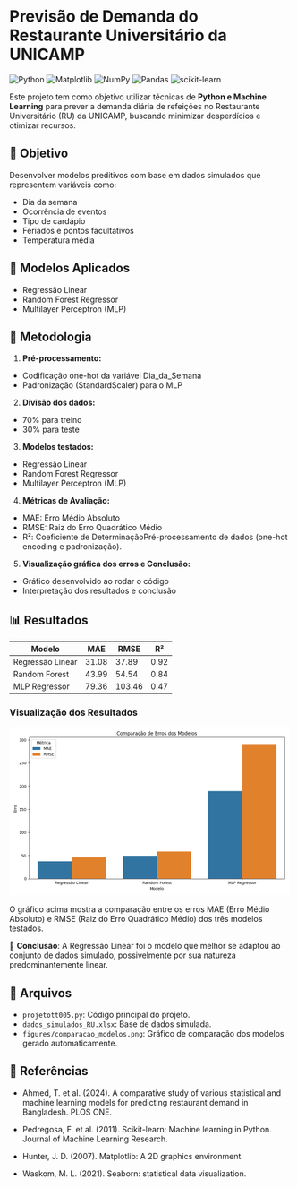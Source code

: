 # Previsão de Demanda do Restaurante Universitário da UNICAMP
![Python](https://img.shields.io/badge/Python-FFD43B?style=for-the-badge&logo=python&logoColor=blue)
![Matplotlib](https://img.shields.io/badge/Matplotlib-%23ffffff.svg?style=for-the-badge&logo=Matplotlib&logoColor=black)
![NumPy](https://img.shields.io/badge/numpy-%23013243.svg?style=for-the-badge&logo=numpy&logoColor=white)
![Pandas](https://img.shields.io/badge/pandas-%23150458.svg?style=for-the-badge&logo=pandas&logoColor=white)
![scikit-learn](https://img.shields.io/badge/scikit--learn-%23F7931E.svg?style=for-the-badge&logo=scikit-learn&logoColor=white)

Este projeto tem como objetivo utilizar técnicas de **Python e Machine Learning** para prever a demanda diária de refeições no Restaurante Universitário (RU) da UNICAMP, buscando minimizar desperdícios e otimizar recursos.

## 📌 Objetivo

Desenvolver modelos preditivos com base em dados simulados que representem variáveis como:
- Dia da semana
- Ocorrência de eventos
- Tipo de cardápio
- Feriados e pontos facultativos
- Temperatura média

## 🧠 Modelos Aplicados

- Regressão Linear
- Random Forest Regressor
- Multilayer Perceptron (MLP)

## 🧪 Metodologia

1. **Pré-processamento:**

- Codificação one-hot da variável Dia_da_Semana
- Padronização (StandardScaler) para o MLP

2. **Divisão dos dados:**

- 70% para treino
- 30% para teste

3. **Modelos testados:**

- Regressão Linear
- Random Forest Regressor
- Multilayer Perceptron (MLP)

4. **Métricas de Avaliação:**

- MAE: Erro Médio Absoluto
- RMSE: Raiz do Erro Quadrático Médio
- R²: Coeficiente de DeterminaçãoPré-processamento de dados (one-hot encoding e padronização).

5. **Visualização gráfica dos erros e Conclusão:**

- Gráfico desenvolvido ao rodar o código
- Interpretação dos resultados e conclusão

## 📊 Resultados

| Modelo             | MAE   | RMSE  | R²    |
|--------------------|-------|-------|-------|
| Regressão Linear   | 31.08 | 37.89 | 0.92  |
| Random Forest      | 43.99 | 54.54 | 0.84  |
| MLP Regressor      | 79.36 | 103.46| 0.47  |

### Visualização dos Resultados

<img src="figures/comparacao_modelos.png" alt="Comparação de Erros dos Modelos" width="500">

O gráfico acima mostra a comparação entre os erros MAE (Erro Médio Absoluto) e RMSE (Raiz do Erro Quadrático Médio) dos três modelos testados.

📌 **Conclusão**: A Regressão Linear foi o modelo que melhor se adaptou ao conjunto de dados simulado, possivelmente por sua natureza predominantemente linear.

## 📁 Arquivos

- `projetott005.py`: Código principal do projeto.
- `dados_simulados_RU.xlsx`: Base de dados simulada.
- `figures/comparacao_modelos.png`: Gráfico de comparação dos modelos gerado automaticamente.

## 🧾 Referências

- Ahmed, T. et al. (2024). A comparative study of various statistical and machine learning models for predicting restaurant demand in Bangladesh. PLOS ONE.

- Pedregosa, F. et al. (2011). Scikit-learn: Machine learning in Python. Journal of Machine Learning Research.

- Hunter, J. D. (2007). Matplotlib: A 2D graphics environment.

- Waskom, M. L. (2021). Seaborn: statistical data visualization.
